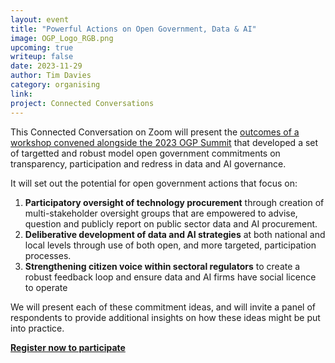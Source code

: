 ```yaml
---
layout: event
title: "Powerful Actions on Open Government, Data & AI"
image: OGP_Logo_RGB.png
upcoming: true
writeup: false
date: 2023-11-29
author: Tim Davies
category: organising
link: 
project: Connected Conversations
---
```


This Connected Conversation on Zoom will present the [outcomes of a workshop convened alongside the 2023 OGP Summit](http://connectedbydata.org/events/2023-09-04-open-government-committment-lab) that developed a set of targetted and robust model open government commitments on transparency, participation and redress in data and AI governance. 

<!--more-->

It will set out the potential for open government actions that focus on:

1. **Participatory oversight of technology procurement** through creation of multi-stakeholder oversight groups that are empowered to advise, question and publicly report on public sector data and AI procurement. 
2. **Deliberative development of data and AI strategies** at both national and local levels through use of both open, and more targeted, participation processes.
3. **Strengthening citizen voice within sectoral regulators** to create a robust feedback loop and ensure data and AI firms have social licence to operate

We will present each of these commitment ideas, and will invite a panel of respondents to provide additional insights on how these ideas might be put into practice. 

**[Register now to participate](https://us06web.zoom.us/meeting/register/tZctdu6sqjMsG9JrpgCF27guE5gun54MCkAL)**